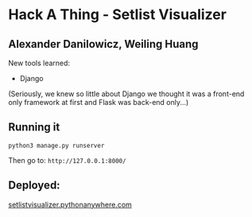 # Hack A Thing - Setlist Visualizer

## Alexander Danilowicz, Weiling Huang

New tools learned:

- Django

(Seriously, we knew so little about Django we thought it was a front-end only framework at first and Flask was back-end only...) 

## Running it

```python3 manage.py runserver```

Then go to: `http://127.0.0.1:8000/`

## Deployed:

[setlistvisualizer.pythonanywhere.com](http://setlistvisualizer.pythonanywhere.com)